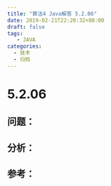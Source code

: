 ```yaml
---
title: "算法4 Java解答 5.2.06"
date: 2019-02-21T22:20:32+08:00
draft: false
tags:
   - JAVA
categories:
  - 技术
  - 归档
---
```



# 5.2.06

## 问题：


## 分析：


## 参考：


